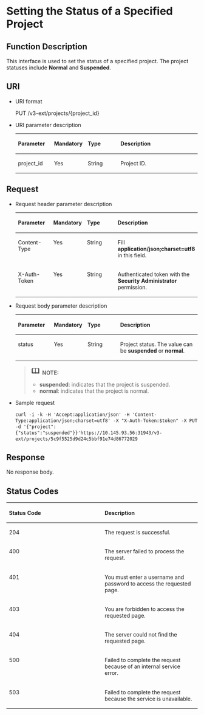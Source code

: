 # Setting the Status of a Specified Project<a name="en-us_topic_0074171149"></a>

## Function Description<a name="section18319181453614"></a>

This interface is used to set the status of a specified project. The project statuses include  **Normal**  and  **Suspended**.

## URI<a name="section1032051453615"></a>

-   URI format

    PUT /v3-ext/projects/\{project\_id\}


-   URI parameter description

    <a name="table1532018142366"></a>
    <table><thead align="left"><tr id="row103201149368"><th class="cellrowborder" valign="top" width="19.830000000000002%" id="mcps1.1.5.1.1"><p id="p1932041417367"><a name="p1932041417367"></a><a name="p1932041417367"></a><strong id="en-us_topic_0026586105_b842352706143612"><a name="en-us_topic_0026586105_b842352706143612"></a><a name="en-us_topic_0026586105_b842352706143612"></a>Parameter</strong></p>
    </th>
    <th class="cellrowborder" valign="top" width="17.78%" id="mcps1.1.5.1.2"><p id="p1232071411368"><a name="p1232071411368"></a><a name="p1232071411368"></a><strong id="en-us_topic_0026586105_b842352706143621"><a name="en-us_topic_0026586105_b842352706143621"></a><a name="en-us_topic_0026586105_b842352706143621"></a>Mandatory</strong></p>
    </th>
    <th class="cellrowborder" valign="top" width="18.12%" id="mcps1.1.5.1.3"><p id="p832051411369"><a name="p832051411369"></a><a name="p832051411369"></a><strong id="b842352706143526_1"><a name="b842352706143526_1"></a><a name="b842352706143526_1"></a>Type</strong></p>
    </th>
    <th class="cellrowborder" valign="top" width="44.269999999999996%" id="mcps1.1.5.1.4"><p id="p2320191423611"><a name="p2320191423611"></a><a name="p2320191423611"></a><strong id="b20601766145329_1"><a name="b20601766145329_1"></a><a name="b20601766145329_1"></a>Description</strong></p>
    </th>
    </tr>
    </thead>
    <tbody><tr id="row183201814193615"><td class="cellrowborder" valign="top" width="19.830000000000002%" headers="mcps1.1.5.1.1 "><p id="p432071415365"><a name="p432071415365"></a><a name="p432071415365"></a>project_id</p>
    </td>
    <td class="cellrowborder" valign="top" width="17.78%" headers="mcps1.1.5.1.2 "><p id="p83202014163620"><a name="p83202014163620"></a><a name="p83202014163620"></a>Yes</p>
    </td>
    <td class="cellrowborder" valign="top" width="18.12%" headers="mcps1.1.5.1.3 "><p id="p3320161415362"><a name="p3320161415362"></a><a name="p3320161415362"></a>String</p>
    </td>
    <td class="cellrowborder" valign="top" width="44.269999999999996%" headers="mcps1.1.5.1.4 "><p id="p332091410362"><a name="p332091410362"></a><a name="p332091410362"></a>Project ID.</p>
    </td>
    </tr>
    </tbody>
    </table>


## **Request**<a name="section132251415368"></a>

-   Request header parameter description

    <a name="table3322161493613"></a>
    <table><thead align="left"><tr id="row11322131413615"><th class="cellrowborder" valign="top" width="19.688031196880313%" id="mcps1.1.5.1.1"><p id="p1432218149369"><a name="p1432218149369"></a><a name="p1432218149369"></a><strong id="b1798532095"><a name="b1798532095"></a><a name="b1798532095"></a>Parameter</strong></p>
    </th>
    <th class="cellrowborder" valign="top" width="17.98820117988201%" id="mcps1.1.5.1.2"><p id="p8322161443614"><a name="p8322161443614"></a><a name="p8322161443614"></a><strong id="b798071134"><a name="b798071134"></a><a name="b798071134"></a>Mandatory</strong></p>
    </th>
    <th class="cellrowborder" valign="top" width="17.958204179582044%" id="mcps1.1.5.1.3"><p id="p19322111433620"><a name="p19322111433620"></a><a name="p19322111433620"></a><strong id="b842352706143526_5"><a name="b842352706143526_5"></a><a name="b842352706143526_5"></a>Type</strong></p>
    </th>
    <th class="cellrowborder" valign="top" width="44.36556344365563%" id="mcps1.1.5.1.4"><p id="p73221614143617"><a name="p73221614143617"></a><a name="p73221614143617"></a><strong id="b20601766145329_5"><a name="b20601766145329_5"></a><a name="b20601766145329_5"></a>Description</strong></p>
    </th>
    </tr>
    </thead>
    <tbody><tr id="row113221514113620"><td class="cellrowborder" valign="top" width="19.688031196880313%" headers="mcps1.1.5.1.1 "><p id="p123221314183616"><a name="p123221314183616"></a><a name="p123221314183616"></a>Content-Type</p>
    </td>
    <td class="cellrowborder" valign="top" width="17.98820117988201%" headers="mcps1.1.5.1.2 "><p id="p15322181419363"><a name="p15322181419363"></a><a name="p15322181419363"></a>Yes</p>
    </td>
    <td class="cellrowborder" valign="top" width="17.958204179582044%" headers="mcps1.1.5.1.3 "><p id="p432215149367"><a name="p432215149367"></a><a name="p432215149367"></a>String</p>
    </td>
    <td class="cellrowborder" valign="top" width="44.36556344365563%" headers="mcps1.1.5.1.4 "><p id="p1332281419368"><a name="p1332281419368"></a><a name="p1332281419368"></a>Fill <strong id="b842352706161331"><a name="b842352706161331"></a><a name="b842352706161331"></a>application/json;charset=utf8</strong> in this field.</p>
    </td>
    </tr>
    <tr id="row1332261493613"><td class="cellrowborder" valign="top" width="19.688031196880313%" headers="mcps1.1.5.1.1 "><p id="p113221814143614"><a name="p113221814143614"></a><a name="p113221814143614"></a>X-Auth-Token</p>
    </td>
    <td class="cellrowborder" valign="top" width="17.98820117988201%" headers="mcps1.1.5.1.2 "><p id="p8322714173618"><a name="p8322714173618"></a><a name="p8322714173618"></a>Yes</p>
    </td>
    <td class="cellrowborder" valign="top" width="17.958204179582044%" headers="mcps1.1.5.1.3 "><p id="p1322014123615"><a name="p1322014123615"></a><a name="p1322014123615"></a>String</p>
    </td>
    <td class="cellrowborder" valign="top" width="44.36556344365563%" headers="mcps1.1.5.1.4 "><p id="p2354060691653"><a name="p2354060691653"></a><a name="p2354060691653"></a>Authenticated token with the <strong id="b750798910387"><a name="b750798910387"></a><a name="b750798910387"></a>Security Administrator</strong> permission.</p>
    </td>
    </tr>
    </tbody>
    </table>

-   Request body parameter description

    <a name="table2644112114413"></a>
    <table><thead align="left"><tr id="row964432117412"><th class="cellrowborder" valign="top" width="19.7%" id="mcps1.1.5.1.1"><p id="p764416211842"><a name="p764416211842"></a><a name="p764416211842"></a><strong id="b842352706102426"><a name="b842352706102426"></a><a name="b842352706102426"></a>Parameter</strong></p>
    </th>
    <th class="cellrowborder" valign="top" width="18.060000000000002%" id="mcps1.1.5.1.2"><p id="p156441821741"><a name="p156441821741"></a><a name="p156441821741"></a><strong id="b842352706102429"><a name="b842352706102429"></a><a name="b842352706102429"></a>Mandatory</strong></p>
    </th>
    <th class="cellrowborder" valign="top" width="17.97%" id="mcps1.1.5.1.3"><p id="p106441212047"><a name="p106441212047"></a><a name="p106441212047"></a><strong id="b842352706143526_3"><a name="b842352706143526_3"></a><a name="b842352706143526_3"></a>Type</strong></p>
    </th>
    <th class="cellrowborder" valign="top" width="44.269999999999996%" id="mcps1.1.5.1.4"><p id="p176442215416"><a name="p176442215416"></a><a name="p176442215416"></a><strong id="b20601766145329_3"><a name="b20601766145329_3"></a><a name="b20601766145329_3"></a>Description</strong></p>
    </th>
    </tr>
    </thead>
    <tbody><tr id="row1365942119417"><td class="cellrowborder" valign="top" width="19.7%" headers="mcps1.1.5.1.1 "><p id="p865922118416"><a name="p865922118416"></a><a name="p865922118416"></a>status</p>
    </td>
    <td class="cellrowborder" valign="top" width="18.060000000000002%" headers="mcps1.1.5.1.2 "><p id="p1265914211416"><a name="p1265914211416"></a><a name="p1265914211416"></a>Yes</p>
    </td>
    <td class="cellrowborder" valign="top" width="17.97%" headers="mcps1.1.5.1.3 "><p id="p1065902117414"><a name="p1065902117414"></a><a name="p1065902117414"></a>String</p>
    </td>
    <td class="cellrowborder" valign="top" width="44.269999999999996%" headers="mcps1.1.5.1.4 "><p id="p1065992116416"><a name="p1065992116416"></a><a name="p1065992116416"></a>Project status. The value can be <strong id="b842352706102534"><a name="b842352706102534"></a><a name="b842352706102534"></a>suspended</strong> or <strong id="b842352706102531"><a name="b842352706102531"></a><a name="b842352706102531"></a>normal</strong>.</p>
    </td>
    </tr>
    </tbody>
    </table>

    >![](public_sys-resources/icon-note.gif) **NOTE:**   
    >-   **suspended**: indicates that the project is suspended.  
    >-   **normal**: indicates that the project is normal.  

-   Sample request

    ```
    curl -i -k -H 'Accept:application/json' -H 'Content-Type:application/json;charset=utf8' -X "X-Auth-Token:$token" -X PUT -d '{"project": {"status":"suspended"}}'https://10.145.93.56:31943/v3-ext/projects/5c9f5525d9d24c5bbf91e74d86772029
    ```


## **Response**<a name="section1732319140365"></a>

No response body.

## **Status Codes**<a name="section20323151411368"></a>

<a name="table8323141453613"></a>
<table><thead align="left"><tr id="row932381403612"><th class="cellrowborder" valign="top" width="50%" id="mcps1.1.3.1.1"><p id="p14323514173615"><a name="p14323514173615"></a><a name="p14323514173615"></a><strong id="b842352706183230_3"><a name="b842352706183230_3"></a><a name="b842352706183230_3"></a>Status Code</strong></p>
</th>
<th class="cellrowborder" valign="top" width="50%" id="mcps1.1.3.1.2"><p id="p10323141463613"><a name="p10323141463613"></a><a name="p10323141463613"></a><strong id="b20601766145329_7"><a name="b20601766145329_7"></a><a name="b20601766145329_7"></a>Description</strong></p>
</th>
</tr>
</thead>
<tbody><tr id="row132319142366"><td class="cellrowborder" valign="top" width="50%" headers="mcps1.1.3.1.1 "><p id="p16323714103613"><a name="p16323714103613"></a><a name="p16323714103613"></a>204</p>
</td>
<td class="cellrowborder" valign="top" width="50%" headers="mcps1.1.3.1.2 "><p id="p5323614133611"><a name="p5323614133611"></a><a name="p5323614133611"></a>The request is successful.</p>
</td>
</tr>
<tr id="row43234147366"><td class="cellrowborder" valign="top" width="50%" headers="mcps1.1.3.1.1 "><p id="p1632321443618"><a name="p1632321443618"></a><a name="p1632321443618"></a>400</p>
</td>
<td class="cellrowborder" valign="top" width="50%" headers="mcps1.1.3.1.2 "><p id="p432310148363"><a name="p432310148363"></a><a name="p432310148363"></a>The server failed to process the request.</p>
</td>
</tr>
<tr id="row3323114113619"><td class="cellrowborder" valign="top" width="50%" headers="mcps1.1.3.1.1 "><p id="p832311411365"><a name="p832311411365"></a><a name="p832311411365"></a>401</p>
</td>
<td class="cellrowborder" valign="top" width="50%" headers="mcps1.1.3.1.2 "><p id="p14323121419361"><a name="p14323121419361"></a><a name="p14323121419361"></a>You must enter a username and password to access the requested page.</p>
</td>
</tr>
<tr id="row15323514113619"><td class="cellrowborder" valign="top" width="50%" headers="mcps1.1.3.1.1 "><p id="p13323131419361"><a name="p13323131419361"></a><a name="p13323131419361"></a>403</p>
</td>
<td class="cellrowborder" valign="top" width="50%" headers="mcps1.1.3.1.2 "><p id="p12323914143611"><a name="p12323914143611"></a><a name="p12323914143611"></a>You are forbidden to access the requested page.</p>
</td>
</tr>
<tr id="row1832313143362"><td class="cellrowborder" valign="top" width="50%" headers="mcps1.1.3.1.1 "><p id="p20324171414362"><a name="p20324171414362"></a><a name="p20324171414362"></a>404</p>
</td>
<td class="cellrowborder" valign="top" width="50%" headers="mcps1.1.3.1.2 "><p id="p33243147365"><a name="p33243147365"></a><a name="p33243147365"></a>The server could not find the requested page.</p>
</td>
</tr>
<tr id="row143245147365"><td class="cellrowborder" valign="top" width="50%" headers="mcps1.1.3.1.1 "><p id="p1732412140368"><a name="p1732412140368"></a><a name="p1732412140368"></a>500</p>
</td>
<td class="cellrowborder" valign="top" width="50%" headers="mcps1.1.3.1.2 "><p id="p232416145368"><a name="p232416145368"></a><a name="p232416145368"></a>Failed to complete the request because of an internal service error.</p>
</td>
</tr>
<tr id="row83241314123618"><td class="cellrowborder" valign="top" width="50%" headers="mcps1.1.3.1.1 "><p id="p5324181453616"><a name="p5324181453616"></a><a name="p5324181453616"></a>503</p>
</td>
<td class="cellrowborder" valign="top" width="50%" headers="mcps1.1.3.1.2 "><p id="p232411417363"><a name="p232411417363"></a><a name="p232411417363"></a>Failed to complete the request because the service is unavailable.</p>
</td>
</tr>
</tbody>
</table>

